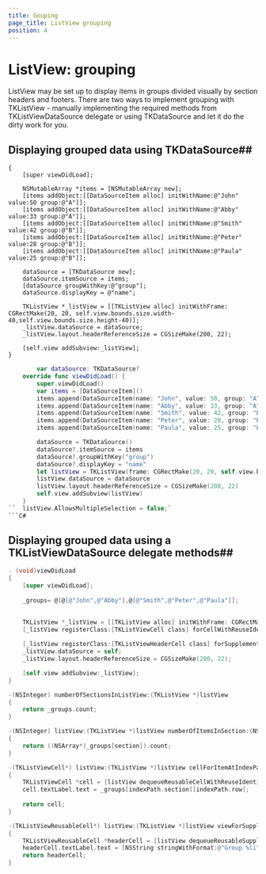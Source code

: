 ```yaml
---
title: Gouping
page_title: ListView grouping
position: 4
---
```


# ListView: grouping 
ListView may be set up to display items in groups divided visually by section headers and footers.
There are two ways to implement grouping with TKListView - manually implementing the required methods from TKListViewDataSource delegate or using TKDataSource and let it do the dirty work for you.
<screenshot>

## Displaying grouped data using TKDataSource##
```Objective-C- (void)viewDidLoad
{
    [super viewDidLoad];
    
    NSMutableArray *items = [NSMutableArray new];
    [items addObject:[[DataSourceItem alloc] initWithName:@"John" value:50 group:@"A"]];
    [items addObject:[[DataSourceItem alloc] initWithName:@"Abby" value:33 group:@"A"]];
    [items addObject:[[DataSourceItem alloc] initWithName:@"Smith" value:42 group:@"B"]];
    [items addObject:[[DataSourceItem alloc] initWithName:@"Peter" value:28 group:@"B"]];
    [items addObject:[[DataSourceItem alloc] initWithName:@"Paula" value:25 group:@"B"]];
    
    dataSource = [TKDataSource new];
    dataSource.itemSource = items;
    [dataSource groupWithKey:@"group"];
    dataSource.displayKey = @"name";

    TKListView *_listView = [[TKListView alloc] initWithFrame: CGRectMake(20, 20, self.view.bounds.size.width-40,self.view.bounds.size.height-40)];
    _listView.dataSource = dataSource;
    _listView.layout.headerReferenceSize = CGSizeMake(200, 22);

    [self.view addSubview:_listView];
}
```
```Swift
	    var dataSource: TKDataSource?
    override func viewDidLoad() {
        super.viewDidLoad()
        var items = [DataSourceItem]()
        items.append(DataSourceItem(name: "John", value: 50, group: "A"))
        items.append(DataSourceItem(name: "Abby", value: 33, group: "A"))
        items.append(DataSourceItem(name: "Smith", value: 42, group: "B"))
        items.append(DataSourceItem(name: "Peter", value: 28, group: "B"))
        items.append(DataSourceItem(name: "Paula", value: 25, group: "B"))

        dataSource = TKDataSource()
        dataSource?.itemSource = items
        dataSource?.groupWithKey("group")
        dataSource?.displayKey = "name"
        let listView = TKListView(frame: CGRectMake(20, 20, self.view.bounds.size.width-40,self.view.bounds.size.height-40))        
        listView.dataSource = dataSource
        listView.layout.headerReferenceSize = CGSizeMake(200, 22)
        self.view.addSubview(listView)
    }
``	listView.AllowsMultipleSelection = false;`
```C#

```

## Displaying grouped data using a TKListViewDataSource delegate methods##



```Objective-C
- (void)viewDidLoad
{
    [super viewDidLoad];
    
    _groups= @[@[@"John",@"Abby"],@[@"Smith",@"Peter",@"Paula"]];
    

    TKListView *_listView = [[TKListView alloc] initWithFrame: CGRectMake(20, 20, self.view.bounds.size.width-40,self.view.bounds.size.height-40)];
    [_listView registerClass:[TKListViewCell class] forCellWithReuseIdentifier:@"cell"];
    
    [_listView registerClass:[TKListViewHeaderCell class] forSupplementaryViewOfKind:TKListViewElementKindSectionHeader withReuseIdentifier:@"header"];
    _listView.dataSource = self;
    _listView.layout.headerReferenceSize = CGSizeMake(200, 22);

    [self.view addSubview:_listView];
}

-(NSInteger) numberOfSectionsInListView:(TKListView *)listView
{
    return _groups.count;
}

-(NSInteger) listView:(TKListView *)listView numberOfItemsInSection:(NSInteger)section
{
    return ((NSArray*)_groups[section]).count;
}

-(TKListViewCell*) listView:(TKListView *)listView cellForItemAtIndexPath:(NSIndexPath *)indexPath
{
    TKListViewCell *cell = [listView dequeueReusableCellWithReuseIdentifier:@"cell" forIndexPath:indexPath];
    cell.textLabel.text = _groups[indexPath.section][indexPath.row];
    
    return cell;
}

-(TKListViewReusableCell*) listView:(TKListView *)listView viewForSupplementaryElementOfKind:(NSString *)kind atIndexPath:(NSIndexPath *)indexPath
{
    TKListViewReusableCell *headerCell = [listView dequeueReusableSupplementaryViewOfKind:kind withReuseIdentifier:@"header" forIndexPath:indexPath];
    headerCell.textLabel.text = [NSString stringWithFormat:@"Group %li",indexPath.section];
    return headerCell;
}

```
```Swift

```
```C#

```
